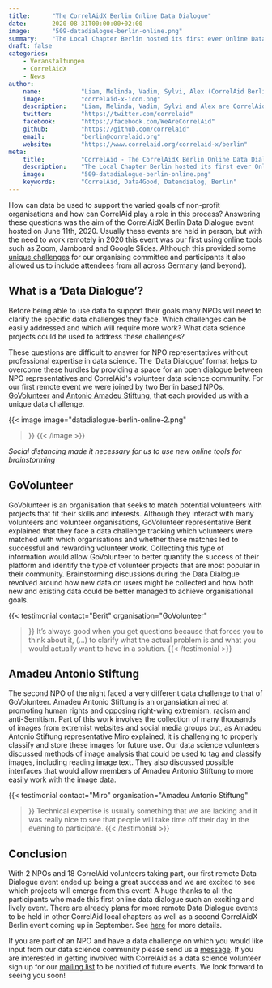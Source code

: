 ```yaml
---
title:      "The CorrelAidX Berlin Online Data Dialogue"
date:       2020-08-31T00:00:00+02:00
image:      "509-datadialogue-berlin-online.png"
summary:    "The Local Chapter Berlin hosted its first ever Online Data Dialogue event on June 11th, 2020, connecting two amazing NPOs - GoVolunteer and Amadeu Antonio Stiftung - with data scientist volunteers. In this post, we delve into what the teams discussed and what ideas they came up with to solve the challenges of the NPOs."
draft: false
categories:       
    - Veranstaltungen
    - CorrelAidX
    - News
author: 
    name:           "Liam, Melinda, Vadim, Sylvi, Alex (CorrelAid Berlin)"
    image:          "correlaid-x-icon.png"
    description:    "Liam, Melinda, Vadim, Sylvi and Alex are CorrelAid volunteers and active members of the Local Chapter Berlin. They organized the Online Data Dialogue together."
    twitter:        "https://twitter.com/correlaid"
    facebook:       "https://facebook.com/WeAreCorrelAid"
    github:         "https://github.com/correlaid"
    email:          "berlin@correlaid.org"
    website:        "https://www.correlaid.org/correlaid-x/berlin"
meta:
    title:          "CorrelAid - The CorrelAidX Berlin Online Data Dialogue"
    description:    "The Local Chapter Berlin hosted its first ever Online Data Dialogue event on June 11th, 2020, connecting two amazing NPOs - GoVolunteer and Amadeu Antonio Stiftung - with data scientist volunteers. In this post, we delve into what the teams discussed and what ideas they came up with to solve the challenges of the NPOs."
    image:          "509-datadialogue-berlin-online.png"
    keywords:       "CorrelAid, Data4Good, Datendialog, Berlin"
---
```



How can data be used to support the varied goals of non-profit organisations and how can CorrelAid play a role in this process? 
Answering these questions was the aim of the CorrelAidX Berlin Data Dialogue event hosted on June 11th, 2020. 
Usually these events are held in person, but with the need to work remotely in 2020 this event was our first using online tools such as Zoom, Jamboard and Google Slides. 
Although this provided some [unique challenges](/blog/datadialogue-berlin-online-recap) for our organising committee and participants 
it also allowed us to include attendees from all across Germany (and beyond).

## What is a ‘Data Dialogue’?

Before being able to use data to support their goals many NPOs will need to clarify 
the specific data challenges they face. Which challenges can be easily addressed and which will require more work? 
What data science projects could be used to address these challenges?

These questions are difficult to answer for NPO representatives without professional expertise in data science. 
The ‘Data Dialogue’ format helps to overcome these hurdles by providing a space for an open dialogue between NPO 
representatives and CorrelAid's volunteer data science community. For our first remote event we were joined by two Berlin based NPOs, 
[GoVolunteer](https://govolunteer.com) and [Antonio Amadeu Stiftung](https://www.amadeu-antonio-stiftung.de/), that each provided us with a unique data challenge.

{{< image 
    image="datadialogue-berlin-online-2.png"
>}}
{{< /image >}}

*Social distancing made it necessary for us to use new online tools for brainstorming*


## GoVolunteer

GoVolunteer is an organisation that seeks to match potential volunteers with projects that fit their skills and interests. Although they interact with many volunteers and volunteer organisations, GoVolunteer representative Berit explained that they face a data challenge tracking which volunteers were matched with which organisations and whether these matches led to successful and rewarding volunteer work. Collecting this type of information would allow GoVolunteer to better quantify the success of their platform and identify the type of volunteer projects that are most popular in their community. Brainstorming discussions during the Data Dialogue revolved around how new data on users might be collected and how both new and existing data could be better managed to achieve organisational goals.

{{< testimonial 
    contact="Berit"
    organisation="GoVolunteer"
>}}
    It’s always good when you get questions because that forces you to think about it, (...) to clarify what the actual problem is and what you would actually want to have in a solution.
{{< /testimonial >}}

## Amadeu Antonio Stiftung

The second NPO of the night faced a very different data challenge to that of GoVolunteer. Amadeu Antonio Stiftung is an organsiation aimed at promoting human rights and opposing right-wing extremism, racism and anti-Semitism. Part of this work involves the collection of many thousands of images from extremist websites and social media groups but, as Amadeu Antonio Stiftung representative Miro explained, it is challenging to properly classify and store these images for future use. Our data science volunteers discussed methods of image analysis that could be used to tag and classify images, including reading image text. They also discussed possible interfaces that would allow members of Amadeu Antonio Stiftung to more easily work with the image data.

{{< testimonial 
    contact="Miro"
    organisation="Amadeu Antonio Stiftung"
>}}
    Technical expertise is usually something that we are lacking and it was really nice to see that people will take time off their day in the evening to participate.
{{< /testimonial >}}


## Conclusion

With 2 NPOs and 18 CorrelAid volunteers taking part, our first remote Data Dialogue event ended up being a great success and we are excited to see which projects will emerge from this event! A huge thanks to all the participants who made this first online data dialogue such an exciting and lively event. There are already plans for more remote Data Dialogue events to be held in other CorrelAid local chapters as well as a second CorrelAidX Berlin event coming up in September. See [here](https://drive.google.com/file/d/1wIM5_PD4miO2M3Im6er0ylH-kCcY2fbr/view) for more details.

If you are part of an NPO and have a data challenge on which you would like input from our data science community please send us a [message](mailto:events@correlaid.org). If you are interested in getting involved with CorrelAid as a data science volunteer sign up for our [mailing list](https://dashboard.mailerlite.com/forms/257414/78748110521631819/share) to be notified of future events. We look forward to seeing you soon! 

